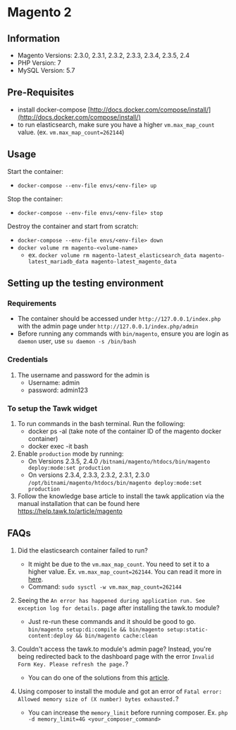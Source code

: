 # Magento 2

## Information
- Magento Versions: 2.3.0, 2.3.1, 2.3.2, 2.3.3, 2.3.4, 2.3.5, 2.4
- PHP Version: 7
- MySQL Version: 5.7

## Pre-Requisites
- install docker-compose [http://docs.docker.com/compose/install/](http://docs.docker.com/compose/install/)
- to run elasticsearch, make sure you have a higher `vm.max_map_count` value. (ex. `vm.max_map_count=262144`)

## Usage
Start the container:

- ```docker-compose --env-file envs/<env-file> up```

Stop the container:

- ```docker-compose --env-file envs/<env-file> stop```

Destroy the container and start from scratch:

- ```docker-compose --env-file envs/<env-file> down```
- ```docker volume rm magento-<volume-name>```
    - ex. ```docker volume rm magento-latest_elasticsearch_data magento-latest_mariadb_data magento-latest_magento_data```

## Setting up the testing environment
### Requirements
- The container should be accessed under `http://127.0.0.1/index.php`  with the admin page under `http://127.0.0.1/index.php/admin`
- Before running any commands with `bin/magento`, ensure you are login as `daemon` user, use `su daemon -s /bin/bash`

### Credentials
1. The username and password for the admin is
	- Username: admin
	- password: admin123

### To setup the Tawk widget
1. To run commands in the bash terminal. Run the following:
	- docker ps -al (take note of the container ID of the magento docker container)
	- docker exec -it <CONTAINER ID> bash
2. Enable `production` mode by running:
	- On Versions 2.3.5, 2.4.0
		`/bitnami/magento/htdocs/bin/magento deploy:mode:set production`
	- On versions 2.3.4, 2.3.3, 2.3.2, 2.3.1, 2.3.0
		`/opt/bitnami/magento/htdocs/bin/magento deploy:mode:set production`
3. Follow the knowledge base article to install the tawk application via the manual installation that can be found here https://help.tawk.to/article/magento

## FAQs
1. Did the elasticsearch container failed to run?
	- It might be due to the `vm.max_map_count`. You need to set it to a higher value. Ex. `vm.max_map_count=262144`. You can read it more in [here](https://www.elastic.co/guide/en/elasticsearch/reference/current/vm-max-map-count.html).
	- Command: `sudo sysctl -w vm.max_map_count=262144`
2. Seeing the `An error has happened during application run. See exception log for details.` page after installing the tawk.to module?
	- Just re-run these commands and it should be good to go.
```bin/magento setup:di:compile && bin/magento setup:static-content:deploy && bin/magento cache:clean```

3. Couldn't access the tawk.to module's admin page? Instead, you're being redirected back to the dashboard page with the error `Invalid Form Key. Please refresh the page.`?
	- You can do one of the solutions from this [article](https://www.simicart.com/blog/magento-2-invalid-form-key).

4. Using composer to install the module and got an error of `Fatal error: Allowed memory size of (X number) bytes exhausted.`?
	- You can increase the `memory_limit` before running composer. Ex. `php -d memory_limit=4G <your_composer_command>`
